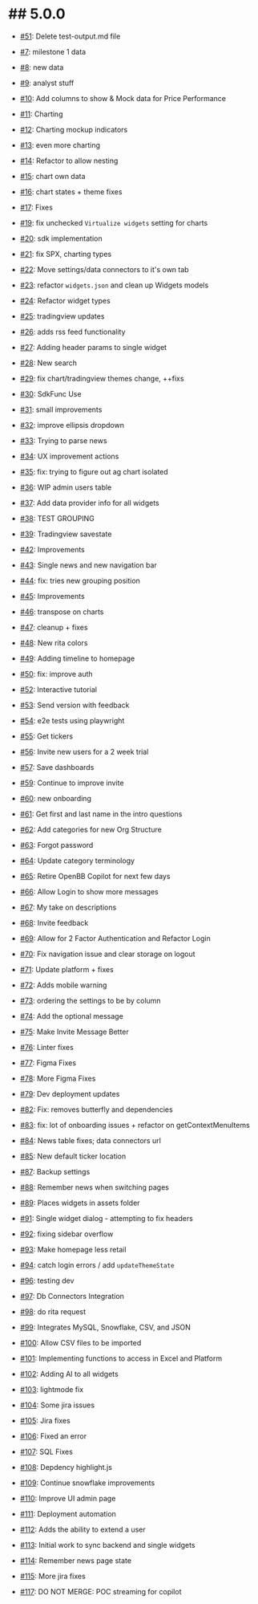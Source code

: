 # ## 5.0.0

* [#51](https://github.com/luqmanbello/OpenBBTerminal_fork/pull/51): Delete test-output.md file


* [#7](https://github.com/OpenBB-finance/terminalpro/pull/7): milestone 1 data
* [#8](https://github.com/OpenBB-finance/terminalpro/pull/8): new data
* [#9](https://github.com/OpenBB-finance/terminalpro/pull/9): analyst stuff
* [#10](https://github.com/OpenBB-finance/terminalpro/pull/10): Add columns to show & Mock data for Price Performance
* [#11](https://github.com/OpenBB-finance/terminalpro/pull/11): Charting
* [#12](https://github.com/OpenBB-finance/terminalpro/pull/12): Charting mockup indicators
* [#13](https://github.com/OpenBB-finance/terminalpro/pull/13): even more charting
* [#14](https://github.com/OpenBB-finance/terminalpro/pull/14): Refactor to allow nesting
* [#15](https://github.com/OpenBB-finance/terminalpro/pull/15): chart own data
* [#16](https://github.com/OpenBB-finance/terminalpro/pull/16): chart states + theme fixes
* [#17](https://github.com/OpenBB-finance/terminalpro/pull/17): Fixes
* [#19](https://github.com/OpenBB-finance/terminalpro/pull/19): fix unchecked `Virtualize widgets` setting for charts 
* [#20](https://github.com/OpenBB-finance/terminalpro/pull/20): sdk implementation
* [#21](https://github.com/OpenBB-finance/terminalpro/pull/21): fix SPX, charting types
* [#22](https://github.com/OpenBB-finance/terminalpro/pull/22): Move settings/data connectors to it's own tab
* [#23](https://github.com/OpenBB-finance/terminalpro/pull/23): refactor  `widgets.json`  and clean up Widgets models
* [#24](https://github.com/OpenBB-finance/terminalpro/pull/24): Refactor widget types
* [#25](https://github.com/OpenBB-finance/terminalpro/pull/25): tradingview updates
* [#26](https://github.com/OpenBB-finance/terminalpro/pull/26): adds rss feed functionality
* [#27](https://github.com/OpenBB-finance/terminalpro/pull/27): Adding header params to single widget
* [#28](https://github.com/OpenBB-finance/terminalpro/pull/28): New search
* [#29](https://github.com/OpenBB-finance/terminalpro/pull/29): fix chart/tradingview themes change, ++fixs
* [#30](https://github.com/OpenBB-finance/terminalpro/pull/30): SdkFunc Use
* [#31](https://github.com/OpenBB-finance/terminalpro/pull/31): small improvements
* [#32](https://github.com/OpenBB-finance/terminalpro/pull/32): improve ellipsis dropdown
* [#33](https://github.com/OpenBB-finance/terminalpro/pull/33): Trying to parse news
* [#34](https://github.com/OpenBB-finance/terminalpro/pull/34): UX improvement actions
* [#35](https://github.com/OpenBB-finance/terminalpro/pull/35): fix: trying to figure out ag chart isolated
* [#36](https://github.com/OpenBB-finance/terminalpro/pull/36): WIP admin users table
* [#37](https://github.com/OpenBB-finance/terminalpro/pull/37): Add data provider info for all widgets
* [#38](https://github.com/OpenBB-finance/terminalpro/pull/38): TEST GROUPING
* [#39](https://github.com/OpenBB-finance/terminalpro/pull/39): Tradingview savestate
* [#42](https://github.com/OpenBB-finance/terminalpro/pull/42): Improvements
* [#43](https://github.com/OpenBB-finance/terminalpro/pull/43): Single news and new navigation bar
* [#44](https://github.com/OpenBB-finance/terminalpro/pull/44): fix: tries new grouping position
* [#45](https://github.com/OpenBB-finance/terminalpro/pull/45): Improvements
* [#46](https://github.com/OpenBB-finance/terminalpro/pull/46): transpose on charts
* [#47](https://github.com/OpenBB-finance/terminalpro/pull/47): cleanup + fixes
* [#48](https://github.com/OpenBB-finance/terminalpro/pull/48): New rita colors
* [#49](https://github.com/OpenBB-finance/terminalpro/pull/49): Adding timeline to homepage
* [#50](https://github.com/OpenBB-finance/terminalpro/pull/50): fix: improve auth
* [#52](https://github.com/OpenBB-finance/terminalpro/pull/52): Interactive tutorial
* [#53](https://github.com/OpenBB-finance/terminalpro/pull/53): Send version with feedback
* [#54](https://github.com/OpenBB-finance/terminalpro/pull/54): e2e tests using playwright
* [#55](https://github.com/OpenBB-finance/terminalpro/pull/55): Get tickers
* [#56](https://github.com/OpenBB-finance/terminalpro/pull/56): Invite new users for a 2 week trial
* [#57](https://github.com/OpenBB-finance/terminalpro/pull/57): Save dashboards
* [#59](https://github.com/OpenBB-finance/terminalpro/pull/59): Continue to improve invite
* [#60](https://github.com/OpenBB-finance/terminalpro/pull/60): new onboarding
* [#61](https://github.com/OpenBB-finance/terminalpro/pull/61): Get first and last name in the intro questions
* [#62](https://github.com/OpenBB-finance/terminalpro/pull/62): Add categories for new Org Structure
* [#63](https://github.com/OpenBB-finance/terminalpro/pull/63): Forgot password
* [#64](https://github.com/OpenBB-finance/terminalpro/pull/64): Update category terminology
* [#65](https://github.com/OpenBB-finance/terminalpro/pull/65): Retire OpenBB Copilot for next few days
* [#66](https://github.com/OpenBB-finance/terminalpro/pull/66): Allow Login to show more messages
* [#67](https://github.com/OpenBB-finance/terminalpro/pull/67): My take on descriptions
* [#68](https://github.com/OpenBB-finance/terminalpro/pull/68): Invite feedback
* [#69](https://github.com/OpenBB-finance/terminalpro/pull/69): Allow for 2 Factor Authentication and Refactor Login
* [#70](https://github.com/OpenBB-finance/terminalpro/pull/70): Fix navigation issue and clear storage on logout
* [#71](https://github.com/OpenBB-finance/terminalpro/pull/71): Update platform + fixes
* [#72](https://github.com/OpenBB-finance/terminalpro/pull/72): Adds mobile warning
* [#73](https://github.com/OpenBB-finance/terminalpro/pull/73): ordering the settings to be by column
* [#74](https://github.com/OpenBB-finance/terminalpro/pull/74): Add the optional message
* [#75](https://github.com/OpenBB-finance/terminalpro/pull/75): Make Invite Message Better
* [#76](https://github.com/OpenBB-finance/terminalpro/pull/76): Linter fixes
* [#77](https://github.com/OpenBB-finance/terminalpro/pull/77): Figma Fixes
* [#78](https://github.com/OpenBB-finance/terminalpro/pull/78): More Figma Fixes
* [#79](https://github.com/OpenBB-finance/terminalpro/pull/79): Dev deployment updates
* [#82](https://github.com/OpenBB-finance/terminalpro/pull/82): Fix: removes butterfly and dependencies
* [#83](https://github.com/OpenBB-finance/terminalpro/pull/83): fix: lot of onboarding issues + refactor on getContextMenuItems
* [#84](https://github.com/OpenBB-finance/terminalpro/pull/84): News table fixes; data connectors url
* [#85](https://github.com/OpenBB-finance/terminalpro/pull/85): New default ticker location
* [#87](https://github.com/OpenBB-finance/terminalpro/pull/87): Backup settings
* [#88](https://github.com/OpenBB-finance/terminalpro/pull/88): Remember news when switching pages
* [#89](https://github.com/OpenBB-finance/terminalpro/pull/89): Places widgets in assets folder
* [#91](https://github.com/OpenBB-finance/terminalpro/pull/91): Single widget dialog - attempting to fix headers
* [#92](https://github.com/OpenBB-finance/terminalpro/pull/92): fixing sidebar overflow
* [#93](https://github.com/OpenBB-finance/terminalpro/pull/93): Make homepage less retail
* [#94](https://github.com/OpenBB-finance/terminalpro/pull/94): catch login errors / add `updateThemeState`
* [#96](https://github.com/OpenBB-finance/terminalpro/pull/96): testing dev
* [#97](https://github.com/OpenBB-finance/terminalpro/pull/97): Db Connectors Integration
* [#98](https://github.com/OpenBB-finance/terminalpro/pull/98): do rita request
* [#99](https://github.com/OpenBB-finance/terminalpro/pull/99): Integrates MySQL, Snowflake, CSV, and JSON
* [#100](https://github.com/OpenBB-finance/terminalpro/pull/100): Allow CSV files to be imported
* [#101](https://github.com/OpenBB-finance/terminalpro/pull/101): Implementing functions to access in Excel and Platform
* [#102](https://github.com/OpenBB-finance/terminalpro/pull/102): Adding AI to all widgets
* [#103](https://github.com/OpenBB-finance/terminalpro/pull/103): lightmode fix
* [#104](https://github.com/OpenBB-finance/terminalpro/pull/104): Some jira issues
* [#105](https://github.com/OpenBB-finance/terminalpro/pull/105): Jira fixes
* [#106](https://github.com/OpenBB-finance/terminalpro/pull/106): Fixed an error
* [#107](https://github.com/OpenBB-finance/terminalpro/pull/107): SQL Fixes
* [#108](https://github.com/OpenBB-finance/terminalpro/pull/108): Depdency highlight.js
* [#109](https://github.com/OpenBB-finance/terminalpro/pull/109): Continue snowflake improvements
* [#110](https://github.com/OpenBB-finance/terminalpro/pull/110): Improve UI admin page
* [#111](https://github.com/OpenBB-finance/terminalpro/pull/111): Deployment automation
* [#112](https://github.com/OpenBB-finance/terminalpro/pull/112): Adds the ability to extend a user
* [#113](https://github.com/OpenBB-finance/terminalpro/pull/113): Initial work to sync backend and single widgets
* [#114](https://github.com/OpenBB-finance/terminalpro/pull/114): Remember news page state
* [#115](https://github.com/OpenBB-finance/terminalpro/pull/115): More jira fixes
* [#117](https://github.com/OpenBB-finance/terminalpro/pull/117): DO NOT MERGE: POC streaming for copilot